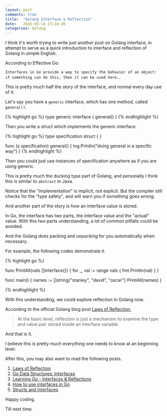 ```yaml
---
layout: post
comments: true
title:  "Golang Interface & Reflection"
date:   2016-03-14 23:24:36
categories: Golang
---
```


I think it's worth trying to write just another post on Golang interface, in attempt to serve as a quick introduction to interface and reflection of Golang in simple English.

According to Effective Go:

`Interfaces in Go provide a way to specify the behavior of an object: if something can do this, then it can be used here.`. 

This is pretty much half the story of the interface, and normal every day use of it.

Let's say you have a `generic` interface, which has one method, called `general()`.

{% highlight go %}
type generic interface {
    general()
}
{% endhighlight %}

Then you write a struct which implements the generic interface.

{% highlight go %}
type specification struct {
}

func (s specification) general() {
    log.Println("doing general in a specific way")
}
{% endhighlight %}

Then you could just use instances of specification anywhere as if you are using generic.

This is pretty much the ducking type part of Golang, and personally I think this is similar to `abstract` in Java.

Notice that the "implementation" is implicit, not explicit. But the compiler still checks for the "type safety", and will warn you if something goes wrong.

And another part of the story is how an interface value is stored. 

In Go, the interface has two parts, the interface value and the "actual“ value. With this two parts understanding, a lot of common pitfalls could be avoided.

And the Golang does packing and unpacking for you automatically when necessary.

For example, the following codes demonstrate it. 

{% highlight go %}

func PrintAll(vals []interface{}) {
    for _, val := range vals {
        fmt.Println(val)
    }
}

func main() {
    names := []string{"stanley", "david", "oscar"}
    PrintAll(names)
}

{% endhighlight %}

With this understanding, we could explore reflection in Golang now. 

According to the official Golang blog post [Laws of Reflection](http://blog.golang.org/laws-of-reflection),

>At the basic level, reflection is just a mechanism to examine the type and value pair stored inside an interface variable.

And that is it. 

I believe this is pretty much everything one needs to know at an beginning level.

After this, you may also want to read the following posts. 

1. [Laws of Reflection](http://blog.golang.org/laws-of-reflection)
2. [Go Data Structures: Interfaces](http://research.swtch.com/interfaces)
3. [Learning Go - Interfaces & Reflections](http://www.laktek.com/2012/02/13/learning-go-interfaces-reflections/)
4. [How to use interfaces in Go](http://jordanorelli.com/post/32665860244/how-to-use-interfaces-in-go)
5. [Structs and Interfaces](https://www.golang-book.com/books/intro/9)

Happy coding.

Till next time.
